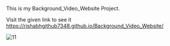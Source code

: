 This is my Background_Video_Website Project.

Visit the given link to see it  https://rishabhgithub7348.github.io/Background_Video_Website/


![11](https://user-images.githubusercontent.com/75687649/133799143-58428f98-c15d-4119-89d7-ab2709b724f3.png)
